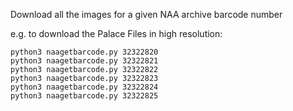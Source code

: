 Download all the images for a given NAA archive barcode number

e.g. to download the Palace Files in high resolution:

```
python3 naagetbarcode.py 32322820
python3 naagetbarcode.py 32322821
python3 naagetbarcode.py 32322822
python3 naagetbarcode.py 32322823
python3 naagetbarcode.py 32322824
python3 naagetbarcode.py 32322825
```
